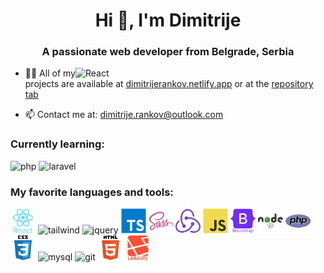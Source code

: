 <h1 align="center">Hi 👋, I'm Dimitrije</h1>
<h3 align="center">A passionate web developer from Belgrade, Serbia</h3>

<img align="right" alt="React" width="400" src="https://media2.giphy.com/media/v1.Y2lkPTc5MGI3NjExd2cxd3RqZzYxeGF0bGRoeTVuODFneHByNmJ2YmM2emxvMzFmdjZjaiZlcD12MV9pbnRlcm5hbF9naWZfYnlfaWQmY3Q9cw/eNAsjO55tPbgaor7ma/giphy.gif"/>

- 👨‍💻 All of my projects are available at [dimitrijerankov.netlify.app](https://dimitrijerankov.netlify.app/) or at the [repository tab](https://github.com/dimitrije-r?tab=repositories)

- 📫 Contact me at: [dimitrije.rankov@outlook.com](mailto:dimitrije.rankov@outlook.com)

<h3 align="left">Currently learning:</h3>
<p align="left">
<img src="https://www.vectorlogo.zone/logos/php/php-icon.svg" alt="php" width="40" height="40"/> 
<img src= "https://www.vectorlogo.zone/logos/laravel/laravel-icon.svg" alt="laravel" width="40" height="40"/> 

</p>

<h3 align="left">My favorite languages and tools:</h3>
<p align="left">
<img src="https://raw.githubusercontent.com/devicons/devicon/master/icons/react/react-original-wordmark.svg" alt="react" width="40" height="40"/>
<img src="https://www.vectorlogo.zone/logos/tailwindcss/tailwindcss-icon.svg" alt="tailwind" width="40" height="40"/>
<img src="https://www.vectorlogo.zone/logos/jquery/jquery-icon.svg" alt="jquery" width="40" height="40"/>
<img src="https://raw.githubusercontent.com/devicons/devicon/master/icons/typescript/typescript-original.svg" alt="typescript" width="40" height="40"/>
<img src="https://raw.githubusercontent.com/devicons/devicon/master/icons/sass/sass-original.svg" alt="sass" width="40" height="40"/>
<img src="https://raw.githubusercontent.com/devicons/devicon/master/icons/redux/redux-original.svg" alt="redux" width="40" height="40"/>
<img src="https://raw.githubusercontent.com/devicons/devicon/master/icons/javascript/javascript-original.svg" alt="javascript" width="40" height="40"/>
<img src="https://raw.githubusercontent.com/devicons/devicon/master/icons/bootstrap/bootstrap-plain-wordmark.svg" alt="bootstrap" width="40" height="40"/>
<img src="https://raw.githubusercontent.com/devicons/devicon/master/icons/nodejs/nodejs-original-wordmark.svg" alt="nodejs" width="40" height="40"/>
<img src="https://raw.githubusercontent.com/devicons/devicon/master/icons/php/php-original.svg" alt="php" width="40" height="40"/>
<img src="https://raw.githubusercontent.com/devicons/devicon/master/icons/css3/css3-original-wordmark.svg" alt="css3" width="40" height="40"/>
<img src= "https://www.vectorlogo.zone/logos/mysql/mysql-official.svg" alt="mysql" width="40" height="40"/> 
<img src="https://www.vectorlogo.zone/logos/git-scm/git-scm-icon.svg" alt="git" width="40" height="40"/>
<img src="https://raw.githubusercontent.com/devicons/devicon/master/icons/html5/html5-original-wordmark.svg" alt="html5" width="40" height="40"/>
<img src="https://raw.githubusercontent.com/devicons/devicon/master/icons/laravel/laravel-plain-wordmark.svg" alt="laravel" width="40" height="40"/>
</p>


